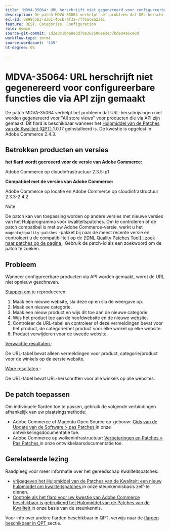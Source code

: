 ```yaml
---
title: 'MDVA-35064: URL herschrijft niet gegenereerd voor configureerbare functies die via API zijn gemaakt'
description: De patch MDVA-35064 verhelpt het probleem dat URL-herschrijvingen niet worden gegenereerd voor "All store views" voor producten die via API zijn gemaakt. Deze patch is beschikbaar wanneer [Quality Patches Tool (QPT)] (/help/announcements/adobe-commerce-announcements/magento-quality-patches-released-new-tool-to-self-serve-quality-patches.md) 1.0.17 is geïnstalleerd. De kwestie is opgelost in Adobe Commerce 2.4.3.
exl-id: 0898c5b3-d361-4bcb-af3a-7f76ac8a23e1
feature: REST, Categories, Configuration
role: Admin
source-git-commit: 1d2e0c1b4a8e3d79a362500ee3ec7bde84a6ce0d
workflow-type: tm+mt
source-wordcount: '439'
ht-degree: 0%

---
```


# MDVA-35064: URL herschrijft niet gegenereerd voor configureerbare functies die via API zijn gemaakt

De patch MDVA-35064 verhelpt het probleem dat URL-herschrijvingen niet worden gegenereerd voor &quot;All store views&quot; voor producten die via API zijn gemaakt. Dit flard is beschikbaar wanneer het [ Hulpmiddel van de Patches van de Kwaliteit (QPT) ](/help/announcements/adobe-commerce-announcements/magento-quality-patches-released-new-tool-to-self-serve-quality-patches.md) 1.0.17 geïnstalleerd is. De kwestie is opgelost in Adobe Commerce 2.4.3.

## Betrokken producten en versies

**het flard wordt gecreeerd voor de versie van Adobe Commerce:**

Adobe Commerce op cloudinfrastructuur 2.3.5-p1

**Compatibel met de versies van Adobe Commerce:**

Adobe Commerce op locatie en Adobe Commerce op cloudinfrastructuur 2.3.3-2.4.2

>[!NOTE]
>
>De patch kan van toepassing worden op andere versies met nieuwe versies van het Hulpprogramma voor kwaliteitspatches. Om te controleren of de patch compatibel is met uw Adobe Commerce-versie, werkt u het `magento/quality-patches` -pakket bij naar de meest recente versie en controleert u de compatibiliteit op de [[!DNL Quality Patches Tool] : zoek naar patches op de pagina ](https://devdocs.magento.com/quality-patches/tool.html#patch-grid) . Gebruik de patch-id als een zoekwoord om de patch te zoeken.

## Probleem

Wanneer configureerbare producten via API worden gemaakt, wordt de URL niet opnieuw geschreven.

<u> Stappen om </u> te reproduceren:

1. Maak een nieuwe website, sla deze op en sla de weergave op.
1. Maak een nieuwe categorie.
1. Maak een nieuw product en wijs dit toe aan de nieuwe categorie.
1. Wijs het product toe aan de hoofdwebsite en de nieuwe website.
1. Controleer de URL-tabel en controleer of deze vermeldingen bevat voor het product, de categorie/het product voor elke winkel op elke website.
1. Product verwijderen voor de tweede website.

<u> Verwachte resultaten </u>:

De URL-tabel bevat alleen vermeldingen voor product, categorie/product voor de winkels op de eerste website.

<u> Ware resultaten </u>:

De URL-tabel bevat URL-herschriften voor alle winkels op alle websites.

## De patch toepassen

Om individuele flarden toe te passen, gebruik de volgende verbindingen afhankelijk van uw plaatsingsmethode:

* Adobe Commerce of Magento Open Source op-gebouw: [ Gids van de Update van de Software > pas Patches ](https://devdocs.magento.com/guides/v2.4/comp-mgr/patching/mqp.html) in onze ontwikkelingsdocumentatie toe.
* Adobe Commerce op wolkeninfrastructuur: [ Verbeteringen en Patches > Pas Patches ](https://devdocs.magento.com/cloud/project/project-patch.html) in onze ontwikkelaarsdocumentatie toe.

## Gerelateerde lezing

Raadpleeg voor meer informatie over het gereedschap Kwaliteitspatches:

* [ vrijgegeven het Hulpmiddel van de Patches van de Kwaliteit: een nieuw hulpmiddel om kwaliteitspatches ](/help/announcements/adobe-commerce-announcements/magento-quality-patches-released-new-tool-to-self-serve-quality-patches.md) in onze steunkennisbasis zelf-te dienen.
* [ Controle als het flard voor uw kwestie van Adobe Commerce beschikbaar is gebruikend het Hulpmiddel van de Patches van de Kwaliteit ](/help/support-tools/patches-available-in-qpt-tool/check-patch-for-magento-issue-with-magento-quality-patches.md) in onze basis van de steunkennis.

Voor info over andere flarden beschikbaar in QPT, verwijs naar de [ flarden beschikbaar in QPT ](https://support.magento.com/hc/en-us/sections/360010506631-Patches-available-in-QPT-tool-) sectie.
